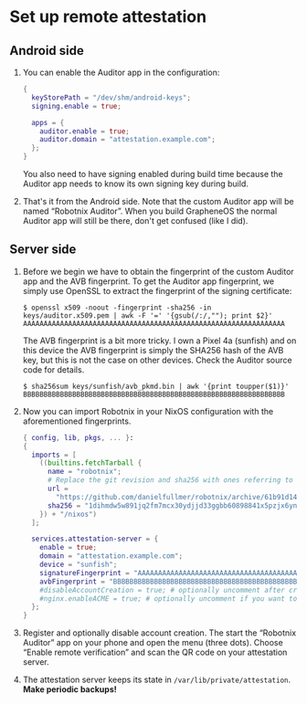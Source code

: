 # Set up remote attestation

## Android side

 1. You can enable the Auditor app in the configuration:
    ```nix
    {
      keyStorePath = "/dev/shm/android-keys";
      signing.enable = true;

      apps = {
        auditor.enable = true;
        auditor.domain = "attestation.example.com";
      };
    }
    ```
    You also need to have signing enabled during build time because the Auditor
    app needs to know its own signing key during build.

 2. That's it from the Android side.  Note that the custom Auditor app will be
    named “Robotnix Auditor”.  When you build GrapheneOS the normal Auditor app
    will still be there, don't get confused (like I did).

## Server side

 1. Before we begin we have to obtain the fingerprint of the custom Auditor app
    and the AVB fingerprint.  To get the Auditor app fingerprint, we simply use
    OpenSSL to extract the fingerprint of the signing certificate:
    ```console
    $ openssl x509 -noout -fingerprint -sha256 -in keys/auditor.x509.pem | awk -F '=' '{gsub(/:/,""); print $2}'
    AAAAAAAAAAAAAAAAAAAAAAAAAAAAAAAAAAAAAAAAAAAAAAAAAAAAAAAAAAAAAAAA
    ```
    The AVB fingerprint is a bit more tricky.  I own a Pixel 4a (sunfish) and
    on this device the AVB fingerprint is simply the SHA256 hash of the AVB
    key, but this is not the case on other devices.  Check the Auditor source
    code for details.
    ```console
    $ sha256sum keys/sunfish/avb_pkmd.bin | awk '{print toupper($1)}'
    BBBBBBBBBBBBBBBBBBBBBBBBBBBBBBBBBBBBBBBBBBBBBBBBBBBBBBBBBBBBBBBB
    ```

 2. Now you can import Robotnix in your NixOS configuration with the
    aforementioned fingerprints.
    ```nix
    { config, lib, pkgs, ... }:
    {
      imports = [
        ((builtins.fetchTarball {
          name = "robotnix";
          # Replace the git revision and sha256 with ones referring to a recent commit
          url =
            "https://github.com/danielfullmer/robotnix/archive/61b91d145f0b08cf0d4d73fb1d7ba74b9899b788.zip";
          sha256 = "1dihmdw5w891jq2fm7mcx30ydjjd33ggbb60898841x5pzjx6ynv";
        }) + "/nixos")
      ];

      services.attestation-server = {
        enable = true;
        domain = "attestation.example.com";
        device = "sunfish";
        signatureFingerprint = "AAAAAAAAAAAAAAAAAAAAAAAAAAAAAAAAAAAAAAAAAAAAAAAAAAAAAAAAAAAAAAAA";
        avbFingerprint = "BBBBBBBBBBBBBBBBBBBBBBBBBBBBBBBBBBBBBBBBBBBBBBBBBBBBBBBBBBBBBBBB";
        #disableAccountCreation = true; # optionally uncomment after creating your account
        #nginx.enableACME = true; # optionally uncomment if you want to use Let's Encrypt for HTTPS
      };
    }
    ```

 3. Register and optionally disable account creation.  The start the “Robotnix
    Auditor” app on your phone and open the menu (three dots).  Choose “Enable
    remote verification” and scan the QR code on your attestation server.

 4. The attestation server keeps its state in `/var/lib/private/attestation`.
    **Make periodic backups!**
